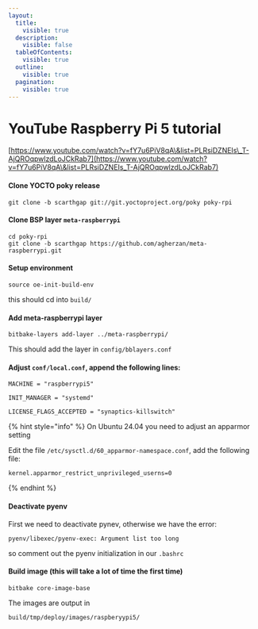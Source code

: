 ```yaml
---
layout:
  title:
    visible: true
  description:
    visible: false
  tableOfContents:
    visible: true
  outline:
    visible: true
  pagination:
    visible: true
---
```


# YouTube Raspberry Pi 5 tutorial

[https://www.youtube.com/watch?v=fY7u6PiV8qA\&list=PLRsiDZNEIs\_T-AjQROqpwlzdLoJCkRab7](https://www.youtube.com/watch?v=fY7u6PiV8qA\&list=PLRsiDZNEIs_T-AjQROqpwlzdLoJCkRab7)

#### Clone YOCTO poky release

```
git clone -b scarthgap git://git.yoctoproject.org/poky poky-rpi
```

#### Clone BSP layer `meta-raspberrypi`

```
cd poky-rpi
git clone -b scarthgap https://github.com/agherzan/meta-raspberrypi.git
```

#### Setup environment

```
source oe-init-build-env
```

this should cd into `build/`

#### Add meta-raspberrypi layer

```
bitbake-layers add-layer ../meta-raspberrypi/
```

This should add the layer in `config/bblayers.conf`

#### Adjust `conf/local.conf`, append the following lines:

```
MACHINE = "raspberrypi5"

INIT_MANAGER = "systemd"

LICENSE_FLAGS_ACCEPTED = "synaptics-killswitch"
```

{% hint style="info" %}
On Ubuntu 24.04 you need to adjust an apparmor setting

Edit the file `/etc/sysctl.d/60_apparmor-namespace.conf`, add the following file:

```
kernel.apparmor_restrict_unprivileged_userns=0
```
{% endhint %}

#### Deactivate pyenv

First we need to deactivate pynev, otherwise we have the error:

```
pyenv/libexec/pyenv-exec: Argument list too long
```

so comment out the pyenv initialization in our `.bashrc`

#### Build image (this will take a lot of time the first time)

```
bitbake core-image-base
```

The images are output in

```
build/tmp/deploy/images/raspberyypi5/
```

